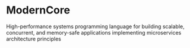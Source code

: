 # ModernCore
High-performance systems programming language for building scalable, concurrent, and memory-safe applications implementing microservices architecture principles
